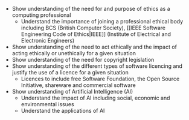 - Show understanding of the need for and purpose of ethics as a computing professional 
	- Understand the importance of joining a professional ethical body including BCS (British Computer Society), [[IEEE Software Engineering Code of Ethics|IEEE]] (Institute of Electrical and Electronic Engineers) 
- Show understanding of the need to act ethically and the impact of acting ethically or unethically for a given situation 
- Show understanding of the need for copyright legislation 
- Show understanding of the different types of software licencing and justify the use of a licence for a given situation 
	- Licences to include free Software Foundation, the Open Source Initiative, shareware and commercial software 
- Show understanding of Artificial Intelligence (AI) 
	- Understand the impact of AI including social, economic and environmental issues 
	- Understand the applications of AI